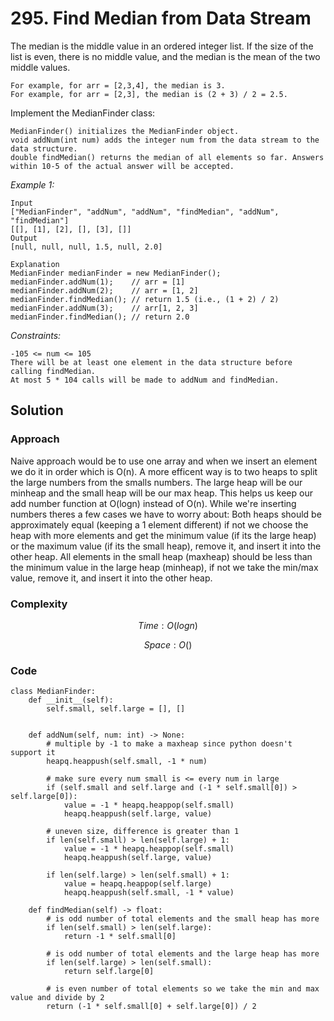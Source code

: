 # 295. Find Median from Data Stream
The median is the middle value in an ordered integer list. If the size of the list is even, there is no middle value, and the median is the mean of the two middle values.

    For example, for arr = [2,3,4], the median is 3.
    For example, for arr = [2,3], the median is (2 + 3) / 2 = 2.5.

Implement the MedianFinder class:

    MedianFinder() initializes the MedianFinder object.
    void addNum(int num) adds the integer num from the data stream to the data structure.
    double findMedian() returns the median of all elements so far. Answers within 10-5 of the actual answer will be accepted.

*Example 1:*

```
Input
["MedianFinder", "addNum", "addNum", "findMedian", "addNum", "findMedian"]
[[], [1], [2], [], [3], []]
Output
[null, null, null, 1.5, null, 2.0]

Explanation
MedianFinder medianFinder = new MedianFinder();
medianFinder.addNum(1);    // arr = [1]
medianFinder.addNum(2);    // arr = [1, 2]
medianFinder.findMedian(); // return 1.5 (i.e., (1 + 2) / 2)
medianFinder.addNum(3);    // arr[1, 2, 3]
medianFinder.findMedian(); // return 2.0
```

*Constraints:*

```
-105 <= num <= 105
There will be at least one element in the data structure before calling findMedian.
At most 5 * 104 calls will be made to addNum and findMedian.
```

## Solution

### Approach
Naive approach would be to use one array and when we insert an element we do it in order which is O(n). A more efficent way is to two heaps to split the large numbers from the smalls numbers. The large heap will be our minheap and the small heap will be our max heap. This helps us keep our add number function at O(logn) instead of O(n). While we're inserting numbers theres a few cases we have to worry about: Both heaps should be approximately equal (keeping a 1 element different) if not we choose the heap with more elements and get the minimum value (if its the large heap) or the maximum value (if its the small heap), remove it, and insert it into the other heap. All elements in the small heap (maxheap) should be less than the minimum value in the large heap (minheap), if not we take the min/max value, remove it, and insert it into the other heap.

### Complexity
$$Time: O(logn)$$

$$Space: O()$$

### Code
```
class MedianFinder:
    def __init__(self):
        self.small, self.large = [], []
        

    def addNum(self, num: int) -> None:
        # multiple by -1 to make a maxheap since python doesn't support it
        heapq.heappush(self.small, -1 * num)

        # make sure every num small is <= every num in large
        if (self.small and self.large and (-1 * self.small[0]) > self.large[0]):
            value = -1 * heapq.heappop(self.small)
            heapq.heappush(self.large, value)

        # uneven size, difference is greater than 1
        if len(self.small) > len(self.large) + 1:
            value = -1 * heapq.heappop(self.small)
            heapq.heappush(self.large, value)

        if len(self.large) > len(self.small) + 1: 
            value = heapq.heappop(self.large)
            heapq.heappush(self.small, -1 * value)
            
    def findMedian(self) -> float:
        # is odd number of total elements and the small heap has more
        if len(self.small) > len(self.large):
            return -1 * self.small[0]
        
        # is odd number of total elements and the large heap has more
        if len(self.large) > len(self.small):
            return self.large[0]

        # is even number of total elements so we take the min and max value and divide by 2
        return (-1 * self.small[0] + self.large[0]) / 2
```